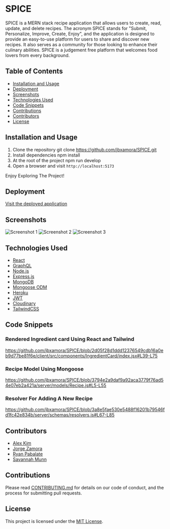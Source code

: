 # SPICE

SPICE is a MERN stack recipe application that allows users to create, read, update, and delete recipes. The acronym SPICE stands for "Submit, Personalize, Improve, Create, Enjoy", and the application is designed to provide an easy-to-use platform for users to share and discover new recipes. It also serves as a community for those looking to enhance their culinary abilities. SPICE is a judgement free platform that welcomes food lovers from every background.

## Table of Contents

- [Installation and Usage](#installation-and-usage)
- [Deployment](#deployment)
- [Screenshots](#screenshots)
- [Technologies Used](#technologies-used)
- [Code Snippets](#code-snippets)
- [Contributions](#contributions)
- [Contributors](#contributors)
- [License](#license)

## Installation and Usage

1. Clone the repository
git clone https://github.com/jbxamora/SPICE.git
2. Install dependencies
npm install
3. At the root of the project
npm run develop
4. Open a browser and visit `http://localhost:5173`

Enjoy Exploring The Project!

## Deployment

[Visit the deployed application](https://example.com)

## Screenshots

![Screenshot 1](screenshot1.png)
![Screenshot 2](screenshot2.png)
![Screenshot 3](screenshot3.png)

## Technologies Used

- [React](https://reactjs.org/)
- [GraphQL](https://graphql.org/)
- [Node.js](https://nodejs.org/en/)
- [Express.js](https://expressjs.com/)
- [MongoDB](https://www.mongodb.com/)
- [Mongoose ODM](https://mongoosejs.com/)
- [Heroku](https://www.heroku.com/)
- [JWT](https://jwt.io/)
- [Cloudinary](https://cloudinary.com/)
- [TailwindCSS](https://tailwindcss.com/)

## Code Snippets
### Rendered Ingredient card Using React and Tailwind
https://github.com/jbxamora/SPICE/blob/2d05f28d1ddd12376549cdb16a0eb9d77be81f6e/client/src/components/IngredientCard/index.jsx#L39-L75


### Recipe Model Using Mongoose
https://github.com/jbxamora/SPICE/blob/3794e2a9daf9a92aca3779f76ad54e07eb2a421a/server/models/Recipe.js#L5-L55


### Resolver For Adding A New Recipe
https://github.com/jbxamora/SPICE/blob/3a8e5fae530e5488f16201b79546fd1fc42e834b/server/schemas/resolvers.js#L67-L85


## Contributors

- [Alex Kim](https://github.com/kji00)
- [Jorge Zamora](https://github.com/jbxamora)
- [Ryan Pabalate](https://github.com/rypab4)
- [Savannah Munn](https://github.com/Savannahmunn1996)

## Contributions

Please read [CONTRIBUTING.md](CONTRIBUTING.md) for details on our code of conduct, and the process for submitting pull requests.

## License

This project is licensed under the [MIT License](LICENSE.md).